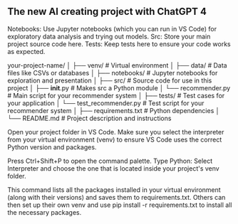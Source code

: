 ## The new AI creating project with ChatGPT 4

Notebooks: Use Jupyter notebooks (which you can run in VS Code) for exploratory data analysis and trying out models.
Src: Store your main project source code here.
Tests: Keep tests here to ensure your code works as expected.

your-project-name/
│
├── venv/                   # Virtual environment
│
├── data/                   # Data files like CSVs or databases
│
├── notebooks/              # Jupyter notebooks for exploration and presentation
│
├── src/                    # Source code for use in this project
│   ├── __init__.py         # Makes src a Python module
│   └── recommender.py      # Main script for your recommender system
│
├── tests/                  # Test cases for your application
│   └── test_recommender.py # Test script for your recommender system
│
├── requirements.txt        # Python dependencies
│
└── README.md               # Project description and instructions


Open your project folder in VS Code. Make sure you select the interpreter from your virtual environment (venv) to ensure VS Code uses the correct Python version and packages.

Press Ctrl+Shift+P to open the command palette.
Type Python: Select Interpreter and choose the one that is located inside your project's venv folder.

This command lists all the packages installed in your virtual environment (along with their versions) and saves them to requirements.txt. Others can then set up their own venv and use pip install -r requirements.txt to install all the necessary packages.